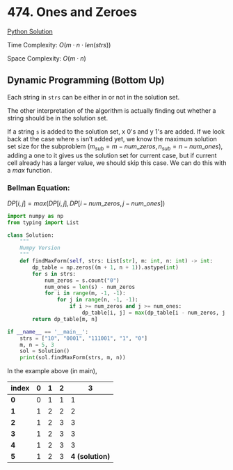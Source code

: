 # 474. Ones and Zeroes

[Python Solution](./solution.py)

Time Complexity: $O(m\cdot n\cdot len(strs))$

Space Complexity: $O(m\cdot n)$

## Dynamic Programming (Bottom Up)

Each string in `strs` can be either in or not in the solution set.

The other interpretation of the algorithm is actually finding out whether a string should be in the solution set.

If a string `s` is added to the solution set, x 0's and y 1's are added. If we look back at the case where `s` isn’t added yet, we know the maximum solution set size for the subproblem ($m_{sub}=m-num\_zeros, n_{sub}=n-num\_ones$), adding a one to it gives us the solution set for current case, but if current cell already has a larger value, we should skip this case. We can do this with a $max$ function.



### Bellman Equation:

$DP[i, j] = max(DP[i, j], DP[i - num\_zeros, j - num\_ones])$


```python
import numpy as np
from typing import List

class Solution:
    """
    Numpy Version
    """
    def findMaxForm(self, strs: List[str], m: int, n: int) -> int:
        dp_table = np.zeros((m + 1, n + 1)).astype(int)
        for s in strs:
            num_zeros = s.count("0")
            num_ones = len(s) - num_zeros
            for i in range(m, -1, -1):
                for j in range(n, -1, -1):
                    if i >= num_zeros and j >= num_ones:
                        dp_table[i, j] = max(dp_table[i - num_zeros, j - num_ones] + 1, dp_table[i, j])
        return dp_table[m, n]

if __name__ == '__main__':
    strs = ["10", "0001", "111001", "1", "0"]
    m, n = 5, 3
    sol = Solution()
    print(sol.findMaxForm(strs, m, n))
```

In the example above (in main),

| index | 0    | 1    | 2    | 3                |
| ----- | ---- | ---- | ---- | ---------------- |
| **0** | 0    | 1    | 1    | 1                |
| **1** | 1    | 2    | 2    | 2                |
| **2** | 1    | 2    | 3    | 3                |
| **3** | 1    | 2    | 3    | 3                |
| **4** | 1    | 2    | 3    | 3                |
| **5** | 1    | 2    | 3    | **4 (solution)** |



























